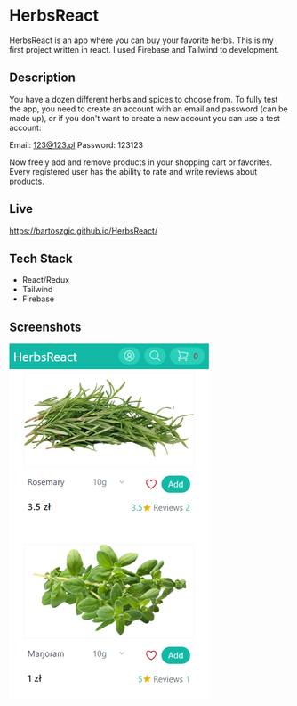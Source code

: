 
# HerbsReact

HerbsReact is an app where you can buy your favorite herbs. This is my first project written in react. I used Firebase and Tailwind to development.



## Description

You have a dozen different herbs and spices to choose from. To fully test the app, you need to create an account with an email and password (can be made up), or if you don't want to create a new account you can use a test account:

Email: 123@123.pl
Password: 123123

Now freely add and remove products in your shopping cart or favorites.
Every registered user has the ability to rate and write reviews about products.
## Live

https://bartoszgic.github.io/HerbsReact/


## Tech Stack

* React/Redux
* Tailwind
* Firebase


## Screenshots

![preview1](https://github.com/bartoszGic/HerbsReact/blob/main/public/preview1.PNG)
